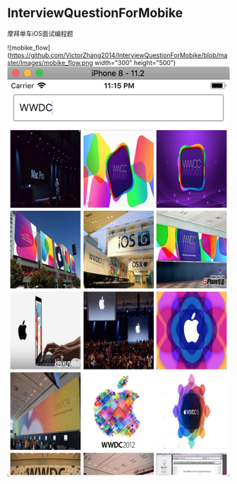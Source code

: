 # InterviewQuestionForMobike
摩拜单车iOS面试编程题

![mobike_flow](https://github.com/VictorZhang2014/InterviewQuestionForMobike/blob/master/Images/mobike_flow.png width="300" height="500")
![wwdc_flow](https://github.com/VictorZhang2014/InterviewQuestionForMobike/blob/master/Images/wwdc_flow.png)

